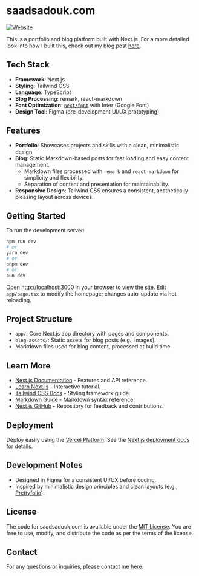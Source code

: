 # saadsadouk.com

[![Website](https://img.shields.io/badge/Website-saadsadouk.com-000000?style=flat-square)](https://www.saadsadouk.com)

This is a portfolio and blog platform built with Next.js. For a more detailed look into how I built this, check out my blog post [here](https://saadsadouk.com/blog/welcome-to-my-internet-space).

## Tech Stack

- **Framework**: Next.js
- **Styling**: Tailwind CSS
- **Language**: TypeScript
- **Blog Processing**: remark, react-markdown
- **Font Optimization**: [`next/font`](https://nextjs.org/docs/basic-features/font-optimization) with Inter (Google Font)
- **Design Tool**: Figma (pre-development UI/UX prototyping)

## Features

- **Portfolio**: Showcases projects and skills with a clean, minimalistic design.
- **Blog**: Static Markdown-based posts for fast loading and easy content management.
  - Markdown files processed with `remark` and `react-markdown` for simplicity and flexibility.
  - Separation of content and presentation for maintainability.
- **Responsive Design**: Tailwind CSS ensures a consistent, aesthetically pleasing layout across devices.

## Getting Started

To run the development server:

```bash
npm run dev
# or
yarn dev
# or
pnpm dev
# or
bun dev
```

Open [http://localhost:3000](http://localhost:3000) in your browser to view the site. Edit `app/page.tsx` to modify the homepage; changes auto-update via hot reloading.

## Project Structure

- `app/`: Core Next.js app directory with pages and components.
- `blog-assets/`: Static assets for blog posts (e.g., images).
- Markdown files used for blog content, processed at build time.

## Learn More

- [Next.js Documentation](https://nextjs.org/docs) - Features and API reference.
- [Learn Next.js](https://nextjs.org/learn) - Interactive tutorial.
- [Tailwind CSS Docs](https://tailwindcss.com/docs) - Styling framework guide.
- [Markdown Guide](https://www.markdownguide.org/) - Markdown syntax reference.
- [Next.js GitHub](https://github.com/vercel/next.js/) - Repository for feedback and contributions.

## Deployment

Deploy easily using the [Vercel Platform](https://vercel.com/new?utm_medium=default-template&filter=next.js&utm_source=create-next-app&utm_campaign=create-next-app-readme). See the [Next.js deployment docs](https://nextjs.org/docs/deployment) for details.

## Development Notes

- Designed in Figma for a consistent UI/UX before coding.
- Inspired by minimalistic design principles and clean layouts (e.g., [Prettyfolio](https://prettyfolio.com/)).

## License

The code for saadsadouk.com is available under the [MIT License](https://opensource.org/licenses/MIT). You are free to use, modify, and distribute the code as per the terms of the license.

## Contact

For any questions or inquiries, please contact me [here](saad.sadouk7@gmail.com).
